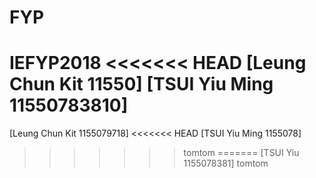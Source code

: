 # FYP
IEFYP2018
<<<<<<< HEAD
[Leung Chun Kit 11550]
[TSUI Yiu Ming 11550783810]
=======
[Leung Chun Kit 1155079718]
<<<<<<< HEAD
[TSUI Yiu Ming 1155078]
>>>>>>> tomtom
=======
[TSUI Yiu 1155078381]
>>>>>>> tomtom
